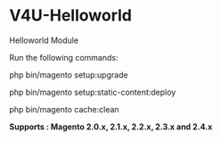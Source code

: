 # V4U-Helloworld
Helloworld Module

Run the following commands:

php bin/magento setup:upgrade

php bin/magento setup:static-content:deploy

php bin/magento cache:clean

<b>Supports : Magento 2.0.x, 2.1.x, 2.2.x, 2.3.x and 2.4.x</b>